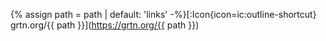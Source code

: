 {% assign path = path | default: 'links' -%}[:Icon{icon=ic:outline-shortcut} grtn.org/{{ path }}](https://grtn.org/{{ path }})